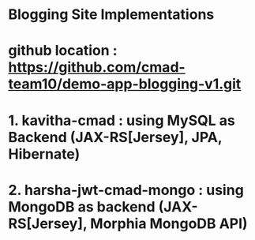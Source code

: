 # Blogging Site Implementations
# github  location : https://github.com/cmad-team10/demo-app-blogging-v1.git
# 1. kavitha-cmad  : using MySQL as Backend (JAX-RS[Jersey], JPA, Hibernate)
# 2. harsha-jwt-cmad-mongo   : using MongoDB as backend (JAX-RS[Jersey], Morphia MongoDB API)
#####
